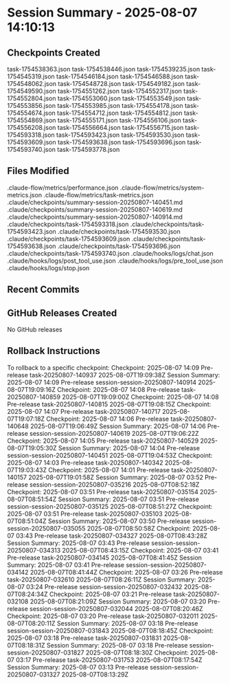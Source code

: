 # Session Summary - 2025-08-07 14:10:13

## Checkpoints Created
task-1754538363.json
task-1754538446.json
task-1754539235.json
task-1754545319.json
task-1754546184.json
task-1754546588.json
task-1754548062.json
task-1754548728.json
task-1754549182.json
task-1754549590.json
task-1754551262.json
task-1754552317.json
task-1754552804.json
task-1754553060.json
task-1754553549.json
task-1754553856.json
task-1754553985.json
task-1754554178.json
task-1754554674.json
task-1754554712.json
task-1754554812.json
task-1754554869.json
task-1754555171.json
task-1754556106.json
task-1754556208.json
task-1754556664.json
task-1754556715.json
task-1754593318.json
task-1754593423.json
task-1754593530.json
task-1754593609.json
task-1754593638.json
task-1754593696.json
task-1754593740.json
task-1754593778.json

## Files Modified
.claude-flow/metrics/performance.json
.claude-flow/metrics/system-metrics.json
.claude-flow/metrics/task-metrics.json
.claude/checkpoints/summary-session-20250807-140451.md
.claude/checkpoints/summary-session-20250807-140619.md
.claude/checkpoints/summary-session-20250807-140914.md
.claude/checkpoints/task-1754593318.json
.claude/checkpoints/task-1754593423.json
.claude/checkpoints/task-1754593530.json
.claude/checkpoints/task-1754593609.json
.claude/checkpoints/task-1754593638.json
.claude/checkpoints/task-1754593696.json
.claude/checkpoints/task-1754593740.json
.claude/hooks/logs/chat.json
.claude/hooks/logs/post_tool_use.json
.claude/hooks/logs/pre_tool_use.json
.claude/hooks/logs/stop.json

## Recent Commits


## GitHub Releases Created
No GitHub releases

## Rollback Instructions
To rollback to a specific checkpoint:
Checkpoint: 2025-08-07 14:09	Pre-release	task-20250807-140937	2025-08-07T19:09:38Z
Session Summary: 2025-08-07 14:09	Pre-release	session-session-20250807-140914	2025-08-07T19:09:16Z
Checkpoint: 2025-08-07 14:08	Pre-release	task-20250807-140859	2025-08-07T19:09:00Z
Checkpoint: 2025-08-07 14:08	Pre-release	task-20250807-140815	2025-08-07T19:08:15Z
Checkpoint: 2025-08-07 14:07	Pre-release	task-20250807-140717	2025-08-07T19:07:18Z
Checkpoint: 2025-08-07 14:06	Pre-release	task-20250807-140648	2025-08-07T19:06:49Z
Session Summary: 2025-08-07 14:06	Pre-release	session-session-20250807-140619	2025-08-07T19:06:22Z
Checkpoint: 2025-08-07 14:05	Pre-release	task-20250807-140529	2025-08-07T19:05:30Z
Session Summary: 2025-08-07 14:04	Pre-release	session-session-20250807-140451	2025-08-07T19:04:53Z
Checkpoint: 2025-08-07 14:03	Pre-release	task-20250807-140342	2025-08-07T19:03:43Z
Checkpoint: 2025-08-07 14:01	Pre-release	task-20250807-140157	2025-08-07T19:01:58Z
Session Summary: 2025-08-07 03:52	Pre-release	session-session-20250807-035216	2025-08-07T08:52:18Z
Checkpoint: 2025-08-07 03:51	Pre-release	task-20250807-035154	2025-08-07T08:51:54Z
Session Summary: 2025-08-07 03:51	Pre-release	session-session-20250807-035125	2025-08-07T08:51:27Z
Checkpoint: 2025-08-07 03:51	Pre-release	task-20250807-035103	2025-08-07T08:51:04Z
Session Summary: 2025-08-07 03:50	Pre-release	session-session-20250807-035055	2025-08-07T08:50:58Z
Checkpoint: 2025-08-07 03:43	Pre-release	task-20250807-034327	2025-08-07T08:43:28Z
Session Summary: 2025-08-07 03:43	Pre-release	session-session-20250807-034313	2025-08-07T08:43:15Z
Checkpoint: 2025-08-07 03:41	Pre-release	task-20250807-034145	2025-08-07T08:41:45Z
Session Summary: 2025-08-07 03:41	Pre-release	session-session-20250807-034142	2025-08-07T08:41:44Z
Checkpoint: 2025-08-07 03:26	Pre-release	task-20250807-032610	2025-08-07T08:26:11Z
Session Summary: 2025-08-07 03:24	Pre-release	session-session-20250807-032432	2025-08-07T08:24:34Z
Checkpoint: 2025-08-07 03:21	Pre-release	task-20250807-032108	2025-08-07T08:21:09Z
Session Summary: 2025-08-07 03:20	Pre-release	session-session-20250807-032044	2025-08-07T08:20:46Z
Checkpoint: 2025-08-07 03:20	Pre-release	task-20250807-032011	2025-08-07T08:20:11Z
Session Summary: 2025-08-07 03:18	Pre-release	session-session-20250807-031843	2025-08-07T08:18:45Z
Checkpoint: 2025-08-07 03:18	Pre-release	task-20250807-031831	2025-08-07T08:18:31Z
Session Summary: 2025-08-07 03:18	Pre-release	session-session-20250807-031827	2025-08-07T08:18:30Z
Checkpoint: 2025-08-07 03:17	Pre-release	task-20250807-031753	2025-08-07T08:17:54Z
Session Summary: 2025-08-07 03:13	Pre-release	session-session-20250807-031327	2025-08-07T08:13:29Z
